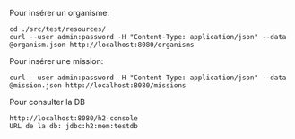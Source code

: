 Pour insérer un organisme:

    cd ./src/test/resources/
    curl --user admin:password -H "Content-Type: application/json" --data @organism.json http://localhost:8080/organisms
    
Pour insérer une mission:

    curl --user admin:password -H "Content-Type: application/json" --data @mission.json http://localhost:8080/missions


Pour consulter la DB

    http://localhost:8080/h2-console
    URL de la db: jdbc:h2:mem:testdb
